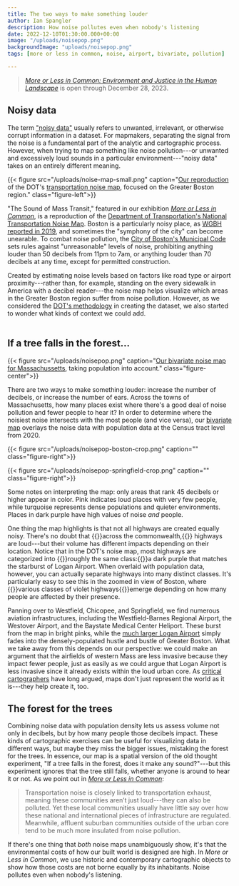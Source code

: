 ```yaml
---
title: The two ways to make something louder
author: Ian Spangler
description: How noise pollutes even when nobody's listening
date: 2022-12-10T01:30:00.000+00:00
image: "/uploads/noisepop.png"
backgroundImage: "uploads/noisepop.png"
tags: [more or less in common, noise, airport, bivariate, pollution]

---
```

>*[More or Less in Common: Environment and Justice in the Human Landscape](https://www.leventhalmap.org/digital-exhibitions/more-or-less-in-common/)* is open through December 28, 2023.
## Noisy data

The term ["noisy data"](https://en.wikipedia.org/wiki/Noisy_data) usually refers to unwanted, irrelevant, or otherwise corrupt information in a dataset. For mapmakers, separating the signal from the noise is a fundamental part of the analytic and cartographic process. However, when trying to map something like noise pollution---or unwanted and excessively loud sounds in a particular environment---"noisy data" takes on an entirely different meaning.

{{< figure src="/uploads/noise-map-small.png" caption="[Our reproduction](https://www.leventhalmap.org/digital-exhibitions/more-or-less-in-common/topics/social-eco-boundaries/) of the DOT's [transportation noise map](https://maps.dot.gov/BTS/NationalTransportationNoiseMap/), focused on the Greater Boston region." class="figure-left">}}

"The Sound of Mass Transit," featured in our exhibition *[More or Less in Common](https://www.leventhalmap.org/digital-exhibitions/more-or-less-in-common/)*, is a reproduction of the [Department of Transportation's National Transportation Noise Map](https://maps.dot.gov/BTS/NationalTransportationNoiseMap/). Boston is a particularly noisy place, as [WGBH reported in 2019](https://www.wgbh.org/news/local-news/2019/09/17/boston-is-noisy-how-is-that-affecting-our-health), and sometimes the "symphony of the city" can become unearable. To combat noise pollution, the [City of Boston's Municipal Code](https://www.boston.gov/departments/environment/air-pollution-control-commission/noise-boston) sets rules against "unreasonable" levels of noise, prohibiting anything louder than 50 decibels from 11pm to 7am, or anything louder than 70 decibels at any time, except for permitted construction.

Created by estimating noise levels based on factors like road type or airport proximity---rather than, for example, standing on the every sidewalk in America with a decibel reader---the noise map helps visualize which areas in the Greater Boston region suffer from noise pollution. However, as we considered the [DOT's methodology](https://www.bts.gov/sites/bts.dot.gov/files/docs/explore-topics-and-geography/geography/203606/btsnoisemappingtooldocumentationmarch2016.pdf) in creating the dataset, we also started to wonder what kinds of context we could add.
<br>
<br>

## If a tree falls in the forest...

{{< figure src="/uploads/noisepop.png" caption="[Our bivariate noise map for Massachussetts](/uploads/noisepop.png), taking population into account." class="figure-center">}}

There are two ways to make something louder: increase the number of decibels, or increase the number of ears. Across the towns of Massachusetts, how many places exist where there's a good deal of noise pollution and fewer people to hear it? In order to determine where the noisiest noise intersects with the most people (and vice versa), our [bivariate map](https://www.axismaps.com/guide/bivariate-choropleth) overlays the noise data with population data at the Census tract level from 2020.

{{< figure src="/uploads/noisepop-boston-crop.png" caption="" class="figure-right">}}

{{< figure src="/uploads/noisepop-springfield-crop.png" caption="" class="figure-right">}}

Some notes on interpreting the map: only areas that rank 45 decibels or higher appear in color. Pink indicates loud places with very few people, while turquoise represents dense populations and quieter environments. Places in dark purple have high values of noise *and* people.

One thing the map highlights is that not all highways are created equally noisy. There's no doubt that {{<popup src="/uploads/noisepop-mass.png" target="blank">}}across the commonwealth,{{</popup>}} highways are loud---but their volume has different impacts depending on their location. Notice that in the DOT's noise map, most highways are categorized into {{<popup src="/uploads/noise-map-hway-crop.png" target="blank">}}roughly the same class:{{</popup>}}a dark purple that matches the starburst of Logan Airport. When overlaid with population data, however, you can actually separate highways into many distinct classes. It's particularly easy to see this in the zoomed in view of Boston, where {{<popup src="/uploads/noisepop-boston-hway-crop.png" target="blank">}}various classes of violet highways{{</popup>}}emerge depending on how many people are affected by their presence.

Panning over to Westfield, Chicopee, and Springfield, we find numerous aviation infrastructures, including the Westfield-Barnes Regional Airport, the Westover Airport, and the Baystate Medical Center Heliport. These burst from the map in bright pinks, while the [much larger Logan Airport](http://leventhalmap.org/articles/olmsted-to-airport-east-boston-and-urban-development/) simply fades into the densely-populated hustle and bustle of Greater Boston. What we take away from this depends on our perspective: we could make an argument that the airfields of western Mass are less invasive because they impact fewer people, just as easily as we could argue that Logan Airport is less invasive since it already exists within the loud urban core. As [critical cartographers](http://beu.extension.unicen.edu.ar/xmlui/bitstream/handle/123456789/359/CramptonyKrygier_AnintroductiontoCriticalCarography.pdf?sequence=1) have long argued, maps don't just represent the world as it is---they help create it, too.

## The forest for the trees

Combining noise data with population density lets us assess volume not only in decibels, but by how many people those decibels impact. These kinds of cartographic exercises can be useful for visualizing data in different ways, but maybe they miss the bigger issues, mistaking the forest for the trees. In essence, our map is a spatial version of the old thought experiment, "If a tree falls in the forest, does it make any sound?"---but this experiment ignores that the tree still falls, whether anyone is around to hear it or not. As we point out in *[More or Less in Common](https://www.leventhalmap.org/digital-exhibitions/more-or-less-in-common/topics/social-eco-boundaries/)*:

>Transportation noise is closely linked to transportation exhaust, meaning these communities aren’t just loud---they can also be polluted. Yet these local communities usually have little say over how these national and international pieces of infrastructure are regulated. Meanwhile, affluent suburban communities outside of the urban core tend to be much more insulated from noise pollution.

If there's one thing that *both* noise maps unambiguously show, it's that the environmental costs of how our built world is designed are high. In *More or Less in Common*, we use historic and contemporary cartographic objects to show how those costs are not borne equally by its inhabitants. Noise pollutes even when nobody's listening. 